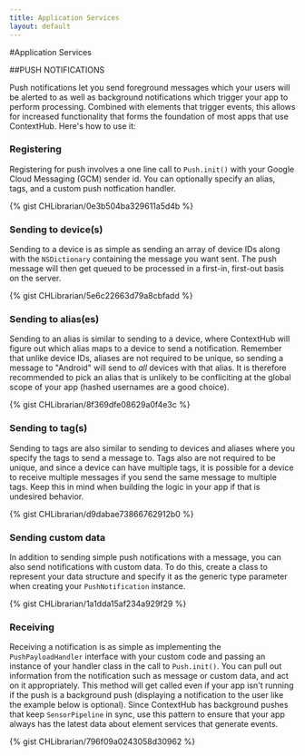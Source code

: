 ```yaml
---
title: Application Services
layout: default
---
```

#Application Services

##PUSH NOTIFICATIONS

Push notifications let you send foreground messages which your users will be alerted to as well as background notifications which trigger your app to perform processing. Combined with elements that trigger events, this allows for increased functionality that forms the foundation of most apps that use ContextHub. Here's how to use it:
<br />

### Registering

Registering for push involves a one line call to `Push.init()` with your Google Cloud Messaging (GCM) sender id. You can optionally specify an alias, tags, and a custom push notfication handler.

{% gist CHLibrarian/0e3b504ba329611a5d4b %}
<br />

### Sending to device(s)

Sending to a device is as simple as sending an array of device IDs along with the `NSDictionary` containing the message you want sent. The push message will then get queued to be processed in a first-in, first-out basis on the server.

{% gist CHLibrarian/5e6c22663d79a8cbfadd %}
<br />

### Sending to alias(es)

Sending to an alias is similar to sending to a device, where ContextHub will figure out which alias maps to a device to send a notification. Remember that unlike device IDs, aliases are not required to be unique, so sending a message to "Android" will send to *all* devices with that alias. It is therefore recommended to pick an alias that is unlikely to be confliciting at the global scope of your app (hashed usernames are a good choice).

{% gist CHLibrarian/8f369dfe08629a0f4e3c %}
<br />

### Sending to tag(s)

Sending to tags are also similar to sending to devices and aliases where you specify the tags to send a message to. Tags also are not required to be unique, and since a device can have multiple tags, it is possible for a device to receive multiple messages if you send the same message to multiple tags. Keep this in mind when building the logic in your app if that is undesired behavior.

{% gist CHLibrarian/d9dabae73866762912b0 %}
<br />

### Sending custom data

In addition to sending simple push notifications with a message, you can also send notifications with custom data. To do this, create a class to represent your data structure and specify it as the generic type parameter when creating your `PushNotification` instance.

{% gist CHLibrarian/1a1dda15af234a929f29 %}
<br />

### Receiving

Receiving a notification is as simple as implementing the `PushPayloadHandler` interface with your custom code and passing an instance of your handler class in the call to `Push.init()`. You can pull out information from the notification such as message or custom data, and act on it appropriately. This method will get called even if your app isn't running if the push is a background push (displaying a notification to the user like the example below is optional). Since ContextHub has background pushes that keep `SensorPipeline` in sync, use this pattern to ensure that your app always has the latest data about element services that generate events.

{% gist CHLibrarian/796f09a0243058d30962 %}
<br />